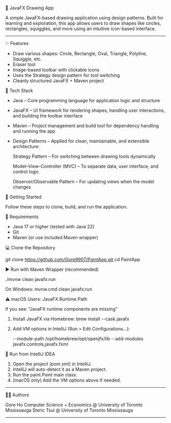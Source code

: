 🎨 JavaFX Drawing App

A simple JavaFX-based drawing application using design patterns. Built for learning and exploration, this app allows users to draw shapes like circles, rectangles, squiggles, and more using an intuitive icon-based interface.

---

✨ Features

- Draw various shapes: Circle, Rectangle, Oval, Triangle, Polyline, Squiggle, etc.
- Eraser tool
- Image-based toolbar with clickable icons
- Uses the Strategy design pattern for tool switching
- Cleanly structured JavaFX + Maven project

🧰 Tech Stack

- Java – Core programming language for application logic and structure

- JavaFX – UI framework for rendering shapes, handling user interactions, and building the toolbar interface

- Maven – Project management and build tool for dependency handling and running the app

- Design Patterns – Applied for clean, maintainable, and extensible architecture:

   Strategy Pattern – For switching between drawing tools dynamically

   Model–View–Controller (MVC) – To separate data, user interface, and control logic

   Observer/Observable Pattern – For updating views when the model changes

🚀 Getting Started

Follow these steps to clone, build, and run the application.

🧾 Requirements

- Java 17 or higher (tested with Java 22)
- Git
- Maven (or use included Maven wrapper)

💻 Clone the Repository

git clone https://github.com/Gore9907/PaintApp.git
cd PaintApp

▶️ Run with Maven Wrapper (recommended)

./mvnw clean javafx:run

On Windows:
mvnw.cmd clean javafx:run

⚠️ macOS Users: JavaFX Runtime Path

If you see: "JavaFX runtime components are missing"

1. Install JavaFX via Homebrew:
   brew install --cask javafx

2. Add VM options in IntelliJ (Run > Edit Configurations...):

   --module-path /opt/homebrew/opt/openjfx/lib --add-modules javafx.controls,javafx.fxml

🧪 Run from IntelliJ IDEA

1. Open the project (pom.xml) in IntelliJ.
2. IntelliJ will auto-detect it as a Maven project.
3. Run the paint.Paint main class.
4. (macOS only) Add the VM options above if needed.

---

👨‍💻 Authors

Gore Ho 
Computer Science + Economics @ University of Toronto Mississauga
Steric Tsui @ University of Toronto Mississauga

---
